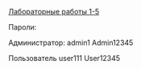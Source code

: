 [Лабораторные работы 1-5](https://lr1-5.onrender.com)

Пароли:

Администратор: admin1 Admin12345

Пользователь user111 User12345
